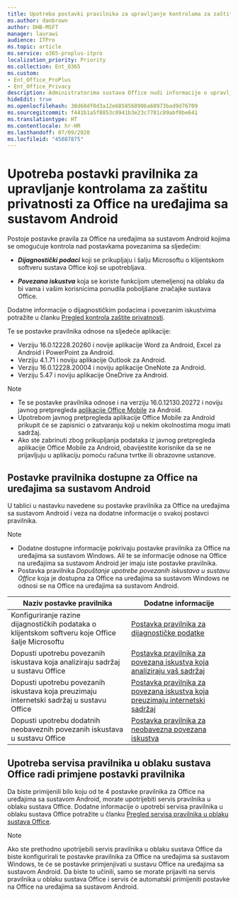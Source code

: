 ```yaml
---
title: Upotreba postavki pravilnika za upravljanje kontrolama za zaštitu privatnosti za Office na uređajima sa sustavom Android
ms.author: danbrown
author: DHB-MSFT
manager: laurawi
audience: ITPro
ms.topic: article
ms.service: o365-proplus-itpro
localization_priority: Priority
ms.collection: Ent_O365
ms.custom:
- Ent_Office_ProPlus
- Ent_Office_Privacy
description: Administratorima sustava Office nudi informacije o upravljanju postavkama zaštite privatnosti za Office na uređajima sa sustavom Android.
hideEdit: true
ms.openlocfilehash: 38d68df0d3a12e6858568906a60973bad9d76709
ms.sourcegitcommit: f441b1a5f8853c0941b3e23c7781c89abf0be641
ms.translationtype: HT
ms.contentlocale: hr-HR
ms.lasthandoff: 07/09/2020
ms.locfileid: "45087875"
---
```

# <a name="use-policy-settings-to-manage-privacy-controls-for-office-on-android-devices"></a>Upotreba postavki pravilnika za upravljanje kontrolama za zaštitu privatnosti za Office na uređajima sa sustavom Android

Postoje postavke pravila za Office na uređajima sa sustavom Android kojima se omogućuje kontrola nad postavkama povezanima sa sljedećim:

- ***Dijagnostički podaci*** koji se prikupljaju i šalju Microsoftu o klijentskom softveru sustava Office koji se upotrebljava.

- ***Povezana iskustva*** koja se koriste funkcijom utemeljenoj na oblaku da bi vama i vašim korisnicima ponudila poboljšane značajke sustava Office.

Dodatne informacije o dijagnostičkim podacima i povezanim iskustvima potražite u članku [Pregled kontrola zaštite privatnosti](overview-privacy-controls.md).

Te se postavke pravilnika odnose na sljedeće aplikacije:
- Verziju 16.0.12228.20260 i novije aplikacije Word za Android, Excel za Android i PowerPoint za Android.
- Verziju 4.1.71 i noviju aplikacije Outlook za Android.
- Verziju 16.0.12228.20004 i noviju aplikacije OneNote za Android.
- Verziju 5.47 i noviju aplikacije OneDrive za Android.

> [!NOTE]
>- Te se postavke pravilnika odnose i na verziju 16.0.12130.20272 i noviju javnog pretpregleda [aplikacije Office Mobile](https://techcommunity.microsoft.com/t5/Office-Apps-Blog/Introducing-Office-Your-new-go-to-mobile-app-for-getting-work/ba-p/977172) za Android.
>- Upotrebom javnog pretpregleda aplikacije Office Mobile za Android prikupit će se zapisnici o zatvaranju koji u nekim okolnostima mogu imati sadržaj.
>- Ako ste zabrinuti zbog prikupljanja podataka iz javnog pretpregleda aplikacije Office Mobile za Android, obavijestite korisnike da se ne prijavljuju u aplikaciju pomoću računa tvrtke ili obrazovne ustanove.

## <a name="policy-settings-available-for-office-on-android-devices"></a>Postavke pravilnika dostupne za Office na uređajima sa sustavom Android

U tablici u nastavku navedene su postavke pravilnika za Office na uređajima sa sustavom Android i veza na dodatne informacije o svakoj postavci pravilnika.

> [!NOTE]
>- Dodatne dostupne informacije pokrivaju postavke pravilnika za Office na uređajima sa sustavom Windows. Ali te se informacije odnose na Office na uređajima sa sustavom Android jer imaju iste postavke pravilnika.
>- Postavka pravilnika *Dopuštanje upotrebe povezanih iskustava u sustavu Office* koja je dostupna za Office na uređajima sa sustavom Windows ne odnosi se na Office na uređajima sa sustavom Android. 


|Naziv postavke pravilnika  |Dodatne informacije |
|---------|---------|
|Konfiguriranje razine dijagnostičkih podataka o klijentskom softveru koje Office šalje Microsoftu|[Postavka pravilnika za dijagnostičke podatke](manage-privacy-controls.md#policy-setting-for-diagnostic-data)         |
|Dopusti upotrebu povezanih iskustava koja analiziraju sadržaj u sustavu Office| [Postavka pravilnika za povezana iskustva koja analiziraju vaš sadržaj](manage-privacy-controls.md#policy-setting-for-connected-experiences-that-analyze-your-content)        |
|Dopusti upotrebu povezanih iskustava koja preuzimaju internetski sadržaj u sustavu Office |[Postavka pravilnika za povezana iskustva koja preuzimaju internetski sadržaj](manage-privacy-controls.md#policy-setting-for-connected-experiences-that-download-online-content)         |
|Dopusti upotrebu dodatnih neobaveznih povezanih iskustava u sustavu Office |[Postavka pravilnika za neobavezna povezana iskustva](manage-privacy-controls.md#policy-setting-for-optional-connected-experiences)|



## <a name="use-office-cloud-policy-service-to-apply-policy-settings"></a>Upotreba servisa pravilnika u oblaku sustava Office radi primjene postavki pravilnika

Da biste primijenili bilo koju od te 4 postavke pravilnika za Office na uređajima sa sustavom Android, morate upotrijebiti servis pravilnika u oblaku sustava Office. Dodatne informacije o upotrebi servisa pravilnika u oblaku sustava Office potražite u članku [Pregled servisa pravilnika u oblaku sustava Office](../overview-office-cloud-policy-service.md).

> [!NOTE]
> Ako ste prethodno upotrijebili servis pravilnika u oblaku sustava Office da biste konfigurirali te postavke pravilnika za Office na uređajima sa sustavom Windows, te će se postavke primjenjivati u sustavu Office na uređajima sa sustavom Android. Da biste to učinili, samo se morate prijaviti na servis pravilnika u oblaku sustava Office i servis će automatski primijeniti postavke na Office na uređajima sa sustavom Android.
